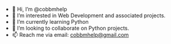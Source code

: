 - 👋 Hi, I’m @cobbmhelp
- 👀 I’m interested in Web Development and associated projects.
- 🌱 I’m currently learning Python
- 💞️ I’m looking to collaborate on Python projects.
- 📫 Reach me via email: cobbmhelp@gmail.com

<!---
cobbmhelp/cobbmhelp is a ✨ special ✨ repository because its `README.md` (this file) appears on your GitHub profile.
You can click the Preview link to take a look at your changes.
--->
